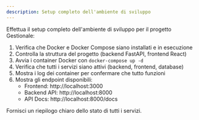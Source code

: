 ```yaml
---
description: Setup completo dell'ambiente di sviluppo
---
```


Effettua il setup completo dell'ambiente di sviluppo per il progetto Gestionale:

1. Verifica che Docker e Docker Compose siano installati e in esecuzione
2. Controlla la struttura del progetto (backend FastAPI, frontend React)
3. Avvia i container Docker con `docker-compose up -d`
4. Verifica che tutti i servizi siano attivi (backend, frontend, database)
5. Mostra i log dei container per confermare che tutto funzioni
6. Mostra gli endpoint disponibili:
   - Frontend: http://localhost:3000
   - Backend API: http://localhost:8000
   - API Docs: http://localhost:8000/docs

Fornisci un riepilogo chiaro dello stato di tutti i servizi.
